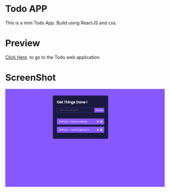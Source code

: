 # Todo APP

This is a mini Todo App. Build using ReactJS and css.

# Preview

[Click Here](https://ugppkumara.github.io/todoapp/). to go to the Todo web application.

# ScreenShot

<img src="/src/assest/image.png" alt="Todo App" />


